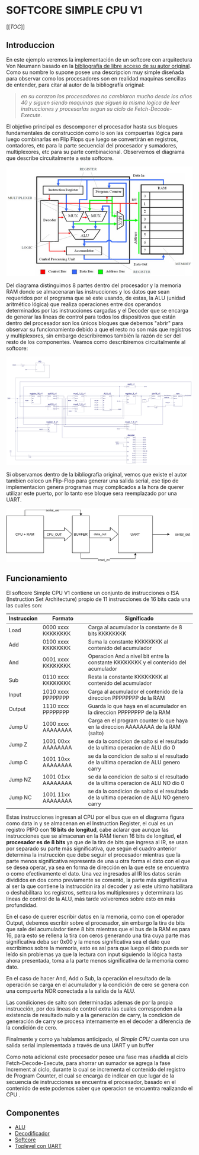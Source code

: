 # SOFTCORE SIMPLE CPU V1

[[_TOC_]]

## Introduccion

En este ejemplo veremos la implementación  de un softcore con arquitectura Von Neumann basado en la [bibliografía de libre acceso de su autor original](http://www.simplecpudesign.com/simple_cpu_v1/).
Como su nombre lo supone posee una descripcion muy simple diseñada para observar como los procesadores son en realidad maquinas sencillas de entender, para citar al autor de la bibliografía original:

> _en su corazon los procesadores no cambiaron mucho desde los años 40 y siguen siendo maquinas que siguen la misma logica de leer instrucciones y procesarlas    segun su ciclo de Fetch-Decode-Execute_.

El objetivo principal es descomponer el procesador hasta sus bloques fundamentales de construcción como lo son las compuertas lógica para luego combinarlas en Flip Flops que luego se convertirán en registros, contadores, etc para la parte secuencial del procesador y sumadores, multiplexores, etc para su parte combinacional.
Observemos el diagrama que describe circuitalmente a este softcore.

![diagrama_softcore](.images/SimpleCPUV1_Diagram.png)

Del diagrama distinguimos 8 partes dentro del procesador y la memoria RAM donde se almacenaran las instrucciones y los datos que sean requeridos por el programa que sé este usando, de estas, la ALU (unidad aritmético lógica) que realiza operaciones entre dos operandos determinados por las instrucciones cargadas y el Decoder que se encarga de generar las lineas de control para todos los dispositivos que están dentro del procesador son los únicos bloques que debemos "abrir" para observar su funcionamiento debido a que el resto no son más que registros y multiplexores, sin embargo describiremos también la razón de ser del resto de los componentes.
Veamos como describiremos circuitalmente al softcore:

![circuito_softcore](.images/SimpleCPU_circuito.jpg)

Si observamos dentro de la bibliografia original, vemos que existe el autor tambien coloco un Flip-Flop para generar una salida serial, ese tipo de implementacion genera programas muy complicados a la hora de querer utilizar este puerto, por lo tanto ese bloque sera reemplazado por una UART.

![circuito_softcore_full](.images/SimpleCPU_circuito_UART.png)

## Funcionamiento

El softcore Simple CPU V1 contiene un conjunto de instrucciones o ISA (Instruction Set Architecture) propio de 11 instrucciones de 16 bits cada una las cuales son:

|Instruccion|      Formato          |                               Significado                                               |
|-----------|-----------------------|-----------------------------------------------------------------------------------------|
|Load       |0000 xxxx KKKKKKKK     |Carga al acumulador la constante de 8 bits KKKKKKKK                                      |
|Add        |0100 xxxx KKKKKKKK     |Suma la constante KKKKKKKK al contenido del acumulador                                   |
|And        |0001 xxxx KKKKKKKK     |Operacion And a nivel bit entre la constante KKKKKKKK y el contenido del acumulador      |
|Sub        |0110 xxxx KKKKKKKK     |Resta la constante KKKKKKKK al contenido del acumulador                                  |
|Input      |1010 xxxx PPPPPPPP     |Carga al acumulador el contenido de la direccion PPPPPPPP de la RAM                      |
|Output     |1110 xxxx PPPPPPPP     |Guarda lo que haya en el acumulador en la direccion PPPPPPPP de la RAM                   |
|Jump U     |1000 xxxx AAAAAAAA     |Carga en el program counter lo que haya en la direccion AAAAAAAA de la RAM (salto)       |
|Jump Z     |1001 00xx AAAAAAAA     |se da la condicion de salto si el resultado de la ultima operacion de ALU dio 0          |
|Jump C     |1001 10xx AAAAAAAA     |se da la condicion de salto si el resultado de la ultima operacion de ALU genero carry   |
|Jump NZ    |1001 01xx AAAAAAAA     |se da la condicion de salto si el resultado de la ultima operacion de ALU NO dio 0       |
|Jump NC    |1001 11xx AAAAAAAA     |se da la condicion de salto si el resultado de la ultima operacion de ALU NO genero carry|

Estas instrucciones ingresan al CPU por el bus que en el diagrama figura como data in y se almacenan en el Instruction Register, el cual es un registro PIPO con **16 bits de longitud**, cabe aclarar que aunque las instrucciones que se almacenan en la RAM tienen 16 bits de longitud, **el procesador es de 8 bits** ya que de la tira de bits que ingresa al IR, se usan por separado su parte más significativa, que según el cuadro anterior determina la instrucción que debe seguir el procesador mientras que la parte menos significativa representa de una u otra forma el dato con el que se desea operar, ya sea en forma de dirección en la que este se encuentra o como efectivamente el dato. Una vez ingresados al IR los datos serán divididos en dos como previamente se comentó, la parte más significativa al ser la que contiene la instrucción ira al decoder y asi este ultimo habilitara o deshabilitara los registros, setteara los multiplexores y determinara las lineas de control de la ALU, más tarde volveremos sobre esto en más profundidad.

En el caso de querer escribir datos en la memoria, como con el operador Output, debemos escribir sobre el procesador, sin embargo la tira de bits que sale del acumulador tiene 8 bits mientras que el bus de la RAM es para 16, para esto se rellena la tira con ceros generando una tira cuya parte mas significativa deba ser 0x00 y la menos significativa sea el dato que escribimos sobre la memoria, esto es así para que luego el dato pueda ser leído sin problemas ya que la lectura con input siguiendo la lógica hasta ahora presentada, toma a la parte menos significativa de la memoria como dato.

En el caso de hacer And, Add o Sub, la operación el resultado de la operación se carga en el acumulador y la condición de cero se genera con una compuerta NOR conectada a la salida de la ALU.

Las condiciones de salto son determinadas ademas de por la propia instrucción, por dos lineas de control extra las cuales corresponden a la existencia de resultado nulo y a la generación de carry, la condición de generación de carry se procesa internamente en el decoder a diferencia de la condición de cero.

Finalmente y como ya habíamos anticipado, el _Simple CPU_ cuenta con una salida serial implementada a través de una UART y un buffer

Como nota adicional este procesador posee una fase mas añadida al ciclo Fetch-Decode-Execute, para ahorrar un sumador se agrega la fase Increment al ciclo, durante la cual se incrementa el contenido del registro de Program Counter, el cual se encarga de indicar en que lugar de la secuencia de instrucciones se encuentra el procesador, basado en el contenido de este podemos saber que operacion se encuentra realizando el CPU .

## Componentes

- [ALU](.documentaciones/ALU/ALU_DOC.md)
- [Decodificador](.documentaciones/Decodificador/Decoder_DOC.md)
- [Softcore](.documentaciones/Softcore/Softcore_DOC.md)
- [Toplevel con UART](.documentaciones/softcore_uart/softcore_uart_DOC.md)
